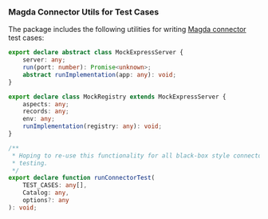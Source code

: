 ### Magda Connector Utils for Test Cases

The package includes the following utilities for writing [Magda connector](https://github.com/magda-io/magda#connectors) test cases:

```typescript
export declare abstract class MockExpressServer {
    server: any;
    run(port: number): Promise<unknown>;
    abstract runImplementation(app: any): void;
}

export declare class MockRegistry extends MockExpressServer {
    aspects: any;
    records: any;
    env: any;
    runImplementation(registry: any): void;
}

/**
 * Hoping to re-use this functionality for all black-box style connector
 * testing.
 */
export declare function runConnectorTest(
    TEST_CASES: any[],
    Catalog: any,
    options?: any
): void;
```
